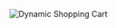 ![Dynamic Shopping Cart](https://github.com/user-attachments/assets/69f99d11-7cdd-4d7d-8be5-cceca478856f)
